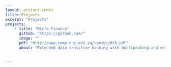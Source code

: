 ```yaml
---
layout: project-index
title: Projects
excerpt: "Projects"
projects:
    - title: "Micro Finance"
      github: "https://github.com/"
      image: ""
      pdf: "http://www.comp.nus.edu.sg/~ooibc/dsh.pdf"
      about: "Extended data sensitive hashing with multiprobing and entropy mechanisms of locality sensitive hashing; and analysed relative performances of the different algorithms."


---
```


